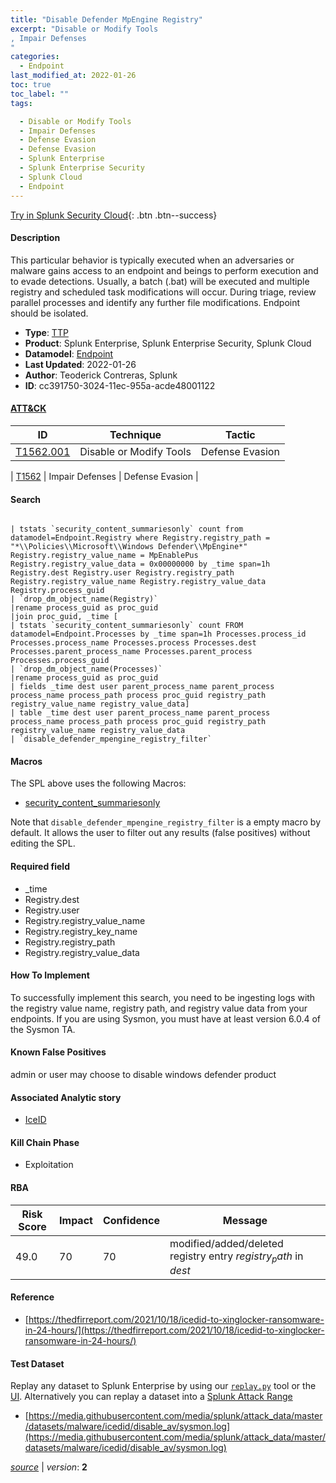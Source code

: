 ```yaml
---
title: "Disable Defender MpEngine Registry"
excerpt: "Disable or Modify Tools
, Impair Defenses
"
categories:
  - Endpoint
last_modified_at: 2022-01-26
toc: true
toc_label: ""
tags:

  - Disable or Modify Tools
  - Impair Defenses
  - Defense Evasion
  - Defense Evasion
  - Splunk Enterprise
  - Splunk Enterprise Security
  - Splunk Cloud
  - Endpoint
---
```




[Try in Splunk Security Cloud](https://www.splunk.com/en_us/cyber-security.html){: .btn .btn--success}

#### Description

This particular behavior is typically executed when an adversaries or malware gains access to an endpoint and beings to perform execution and to evade detections. Usually, a batch (.bat) will be executed and multiple registry and scheduled task modifications will occur. During triage, review parallel processes and identify any further file modifications. Endpoint should be isolated.

- **Type**: [TTP](https://github.com/splunk/security_content/wiki/object-Analytic-Types)
- **Product**: Splunk Enterprise, Splunk Enterprise Security, Splunk Cloud
- **Datamodel**: [Endpoint](https://docs.splunk.com/Documentation/CIM/latest/User/Endpoint)
- **Last Updated**: 2022-01-26
- **Author**: Teoderick Contreras, Splunk
- **ID**: cc391750-3024-11ec-955a-acde48001122


#### [ATT&CK](https://attack.mitre.org/)

| ID             | Technique        |  Tactic             |
| -------------- | ---------------- |-------------------- |
| [T1562.001](https://attack.mitre.org/techniques/T1562/001/) | Disable or Modify Tools | Defense Evasion |

| [T1562](https://attack.mitre.org/techniques/T1562/) | Impair Defenses | Defense Evasion |

#### Search

```

| tstats `security_content_summariesonly` count from datamodel=Endpoint.Registry where Registry.registry_path = "*\\Policies\\Microsoft\\Windows Defender\\MpEngine*" Registry.registry_value_name = MpEnablePus Registry.registry_value_data = 0x00000000 by _time span=1h Registry.dest Registry.user Registry.registry_path Registry.registry_value_name Registry.registry_value_data Registry.process_guid 
| `drop_dm_object_name(Registry)` 
|rename process_guid as proc_guid 
|join proc_guid, _time [
| tstats `security_content_summariesonly` count FROM datamodel=Endpoint.Processes by _time span=1h Processes.process_id Processes.process_name Processes.process Processes.dest Processes.parent_process_name Processes.parent_process Processes.process_guid 
| `drop_dm_object_name(Processes)` 
|rename process_guid as proc_guid 
| fields _time dest user parent_process_name parent_process process_name process_path process proc_guid registry_path registry_value_name registry_value_data] 
| table _time dest user parent_process_name parent_process process_name process_path process proc_guid registry_path registry_value_name registry_value_data 
| `disable_defender_mpengine_registry_filter`
```

#### Macros
The SPL above uses the following Macros:
* [security_content_summariesonly](https://github.com/splunk/security_content/blob/develop/macros/security_content_summariesonly.yml)

Note that `disable_defender_mpengine_registry_filter` is a empty macro by default. It allows the user to filter out any results (false positives) without editing the SPL.

#### Required field
* _time
* Registry.dest
* Registry.user
* Registry.registry_value_name
* Registry.registry_key_name
* Registry.registry_path
* Registry.registry_value_data


#### How To Implement
To successfully implement this search, you need to be ingesting logs with the registry value name, registry path, and registry value data from your endpoints. If you are using Sysmon, you must have at least version 6.0.4 of the Sysmon TA.

#### Known False Positives
admin or user may choose to disable windows defender product

#### Associated Analytic story
* [IceID](/stories/iceid)


#### Kill Chain Phase
* Exploitation



#### RBA

| Risk Score  | Impact      | Confidence   | Message      |
| ----------- | ----------- |--------------|--------------|
| 49.0 | 70 | 70 | modified/added/deleted registry entry $registry_path$ in $dest$ |




#### Reference

* [https://thedfirreport.com/2021/10/18/icedid-to-xinglocker-ransomware-in-24-hours/](https://thedfirreport.com/2021/10/18/icedid-to-xinglocker-ransomware-in-24-hours/)



#### Test Dataset
Replay any dataset to Splunk Enterprise by using our [`replay.py`](https://github.com/splunk/attack_data#using-replaypy) tool or the [UI](https://github.com/splunk/attack_data#using-ui).
Alternatively you can replay a dataset into a [Splunk Attack Range](https://github.com/splunk/attack_range#replay-dumps-into-attack-range-splunk-server)


* [https://media.githubusercontent.com/media/splunk/attack_data/master/datasets/malware/icedid/disable_av/sysmon.log](https://media.githubusercontent.com/media/splunk/attack_data/master/datasets/malware/icedid/disable_av/sysmon.log)



[*source*](https://github.com/splunk/security_content/tree/develop/detections/endpoint/disable_defender_mpengine_registry.yml) \| *version*: **2**
